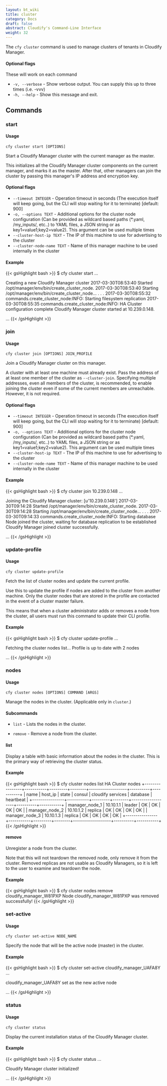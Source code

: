 ```yaml
---
layout: bt_wiki
title: cluster
category: Docs
draft: false
abstract: Cloudify's Command-Line Interface
weight: 32
---
```


The `cfy cluster` command is used to manage clusters of tenants in Cloudify Manager.

#### Optional flags

These will work on each command

*  `-v, --verbose` -    Show verbose output. You can supply this up to three
                        times (i.e. -vvv)
*  `-h, --help` -       Show this message and exit.

## Commands

### start

#### Usage
`cfy cluster start [OPTIONS]`

Start a Cloudify Manager cluster with the current manager as the master.

This initializes all the Cloudify Manager cluster components on the
  current manager, and marks it as the master. After that, other managers can
  join the cluster by passing this manager's IP address and
  encryption key.

#### Optional flags

*  `--timeout INTEGER` - Operation timeout in seconds (The execution itself will keep going, but the CLI will stop waiting for it to terminate) [default: 900]
*  `-o, --options TEXT` - Additional options for the cluster node configuration (Can be provided as wildcard based paths (*.yaml, /my_inputs/, etc..) to YAML files, a JSON string or as key1=value1;key2=value2). This argument can be used multiple times
* `--cluster-host-ip TEXT` - The IP of this machine to use for advertising to the cluster
* `--cluster-node-name TEXT` - Name of this manager machine to be used internally in the cluster

#### Example

{{< gsHighlight  bash  >}}
$ cfy cluster start
...

Creating a new Cloudify Manager cluster
2017-03-30T08:53:40 Started /opt/manager/env/bin/create_cluster_node.
2017-03-30T08:53:40 Starting /opt/manager/env/bin/create_cluster_node...
.
.
.
2017-03-30T08:55:32 commands.create_cluster_node:INFO: Starting filesystem replication
2017-03-30T08:55:35 commands.create_cluster_node:INFO: HA Cluster configuration complete
Cloudify Manager cluster started at 10.239.0.148.

...
{{< /gsHighlight >}}


### join

#### Usage
`cfy cluster join [OPTIONS] JOIN_PROFILE`

Join a Cloudify Manager cluster on this manager.

A cluster with at least one machine must already exist. Pass the address of at least one member of the cluster as `--cluster-join`. Specifying multiple addresses, even all members of the cluster, is recommended, to enable joining the cluster even if some of the current members are unreachable. However, it is not required.

#### Optional flags

*  `--timeout INTEGER` - Operation timeout in seconds (The execution itself will keep going, but the CLI will stop waiting for it to terminate) [default: 900]
*  `-o, --options TEXT` - Additional options for the cluster node configuration (Can be provided as wildcard based paths (*.yaml, /my_inputs/, etc..) to YAML files, a JSON string or as key1=value1;key2=value2). This argument can be used multiple times
* `--cluster-host-ip TEXT` - The IP of this machine to use for advertising to the cluster
* `--cluster-node-name TEXT` - Name of this manager machine to be used internally in the cluster


#### Example

{{< gsHighlight  bash  >}}
$ cfy cluster join 10.239.0.148
...

Joining the Cloudify Manager cluster: [u'10.239.0.148']
2017-03-30T09:14:28 Started /opt/manager/env/bin/create_cluster_node.
2017-03-30T09:14:28 Starting /opt/manager/env/bin/create_cluster_node...
.
.
.
2017-03-30T09:14:33 commands.create_cluster_node:INFO: Starting database
Node joined the cluster, waiting for database replication to be established
Cloudify Manager joined cluster successfully.

...
{{< /gsHighlight >}}


### update-profile

#### Usage
`cfy cluster update-profile`

Fetch the list of cluster nodes and update the current profile.

Use this to update the profile if nodes are added to the cluster from
another machine. Only the cluster nodes that are stored in the profile are
contacted in the event of a cluster master failure.

This means that when a cluster administrator adds or removes a node from the cluster, all users must run this command to update their CLI profile.

#### Example

{{< gsHighlight  bash  >}}
$ cfy cluster update-profile
...

Fetching the cluster nodes list...
Profile is up to date with 2 nodes

...
{{< /gsHighlight >}}


### nodes

#### Usage
`cfy cluster nodes [OPTIONS] COMMAND [ARGS]`

Manage the nodes in the cluster. (Applicable only in `cluster`.)

#### Subcommands

*  `list`             - Lists the nodes in the cluster.

*  `remove`           - Remove a node from the cluster.


#### list

Display a table with basic information about the nodes in the cluster. This is the primary way of retrieving the cluster status.

#### Example

{{< gsHighlight  bash  >}}
$ cfy cluster nodes list
HA Cluster nodes
+----------------+-----------+---------+--------+-------------------+----------+-----------+
|      name      |  host_ip  |  state  | consul | cloudify services | database | heartbeat |
+----------------+-----------+---------+--------+-------------------+----------+-----------+
| manager_node_1 | 10.10.1.1 |  leader |   OK   |         OK        |    OK    |     OK    |
| manager_node_2 | 10.10.1.2 | replica |   OK   |         OK        |    OK    |     OK    |
| manager_node_3 | 10.10.1.3 | replica |   OK   |         OK        |    OK    |     OK    |
+----------------+-----------+---------+--------+-------------------+----------+-----------+
{{< /gsHighlight >}}


#### remove

Unregister a node from the cluster.

Note that this will not teardown the removed node, only remove it from the
cluster. Removed replicas are not usable as Cloudify Managers, so it is
left to the user to examine and teardown the node.

#### Example

{{< gsHighlight  bash  >}}
$ cfy cluster nodes remove cloudify_manager_W81PXP
Node cloudify_manager_W81PXP was removed successfully!
{{< /gsHighlight >}}


### set-active

#### Usage
`cfy cluster set-active NODE_NAME`

Specify the node that will be the active node (master) in the cluster.


#### Example

{{< gsHighlight  bash  >}}
$ cfy cluster set-active cloudify_manager_UAFA8Y
...

cloudify_manager_UAFA8Y set as the new active node

...
{{< /gsHighlight >}}

### status

#### Usage
`cfy cluster status`

Display the current installation status of the Cloudify Manager cluster.

#### Example

{{< gsHighlight  bash  >}}
$ cfy cluster status
...

Cloudify Manager cluster initialized!

...
{{< /gsHighlight >}}
